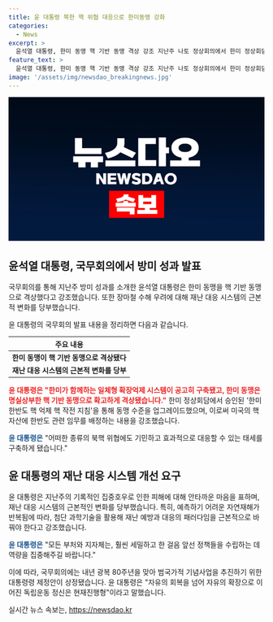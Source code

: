 ```yaml
---
title: 윤 대통령 북한 핵 위협 대응으로 한미동맹 강화
categories:
  - News
excerpt: >
  윤석열 대통령, 한미 동맹 핵 기반 동맹 격상 강조 지난주 나토 정상회의에서 한미 정상회담을 열고 한미 한반도 핵 억제 핵 작전 지침 승인으로 동맹 수준을 업그레이드했다. 미국 방문 성과 발표 후 장마철 수해 대비를 위해 재난 대응 시스템 변화를 당부하며 국무회의에 총력을 기울이고 있다. 특히, 근본적 재난 대응 시스템 변화와 범국가적 기념사업을 상정하며 현안에 대처하고 있다는 메시지입니다.
feature_text: >
  윤석열 대통령, 한미 동맹 핵 기반 동맹 격상 강조 지난주 나토 정상회의에서 한미 정상회담을 열고 한미 한반도 핵 억제 핵 작전 지침 승인으로 동맹 수준을 업그레이드했다. 미국 방문 성과 발표 후 장마철 수해 대비를 위해 재난 대응 시스템 변화를 당부하며 국무회의에 총력을 기울이고 있다. 특히, 근본적 재난 대응 시스템 변화와 범국가적 기념사업을 상정하며 현안에 대처하고 있다는 메시지입니다.
image: '/assets/img/newsdao_breakingnews.jpg'
---
```


<p><img src="/assets/img/newsdao_breakingnews.jpg" alt="cryptoinkorea 속보" /></p>

<h2 data-ke-size="size26">윤석열 대통령, 국무회의에서 방미 성과 발표</h2>

<p>국무회의를 통해 지난주 방미 성과를 소개한 윤석열 대통령은 한미 동맹을 핵 기반 동맹으로 격상했다고 강조했습니다. 또한 장마철 수해 우려에 대해 재난 대응 시스템의 근본적 변화를 당부했습니다.</p>

<p data-ke-size="size16">윤 대통령의 국무회의 발표 내용을 정리하면 다음과 같습니다.</p>

<table>
    <thead>
        <tr>
            <th>주요 내용</th>
        </tr>
    </thead>
    <tbody>
        <tr>
            <td style="text-align: center; height: 17px;"><b>한미 동맹이 핵 기반 동맹으로 격상됐다</b></td>
        </tr>
        <tr>
            <td style="text-align: center; height: 17px;"><b>재난 대응 시스템의 근본적 변화를 당부</b></td>
        </tr>
    </tbody>
</table>

<p><b><span style="color: #ee2323;">윤 대통령은 "한미가 함께하는 일체형 확장억제 시스템이 공고히 구축됐고, 한미 동맹은 명실상부한 핵 기반 동맹으로 확고하게 격상됐습니다."</span></b> 
한미 정상회담에서 승인된 '한미 한반도 핵 억제 핵 작전 지침'을 통해 동맹 수준을 업그레이드했으며, 이로써 미국의 핵 자산에 한반도 관련 임무를 배정하는 내용을 강조했습니다.</p>

<p data-ke-size="size16"><b><span style="color: #1a5490;">윤 대통령은</span></b> "어떠한 종류의 북핵 위협에도 기민하고 효과적으로 대응할 수 있는 태세를 구축하게 됐습니다."</p>

<h2 data-ke-size="size26">윤 대통령의 재난 대응 시스템 개선 요구</h2>

<p>윤 대통령은 지난주의 기록적인 집중호우로 인한 피해에 대해 안타까운 마음을 표하며, 재난 대응 시스템의 근본적인 변화를 당부했습니다.
특히, 예측하기 어려운 자연재해가 반복됨에 따라, 첨단 과학기술을 활용해 재난 예방과 대응의 패러다임을 근본적으로 바꿔야 한다고 강조했습니다.</p>

<p data-ke-size="size16"><b><span style="color: #1a5490;">윤 대통령은</span></b> "모든 부처와 지자체는, 훨씬 세밀하고 한 걸음 앞선 정책들을 수립하는 데 역량을 집중해주길 바랍니다."</p>

<p>이에 따라, 국무회의에는 내년 광복 80주년을 맞아 범국가적 기념사업을 추진하기 위한 대통령령 제정안이 상정됐습니다. 윤 대통령은 "자유의 회복을 넘어 자유의 확장으로 이어진 독립운동 정신은 현재진행형"이라고 말했습니다.</p>
실시간 뉴스 속보는, <a href="https://newsdao.kr" rel="dofollow">https://newsdao.kr</a>


